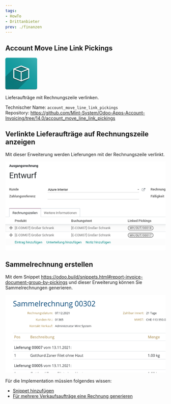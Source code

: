 ```yaml
---
tags:
- HowTo
- Drittanbieter
prev: ./finanzen
---
```

## Account Move Line Link Pickings
![icon_oms_box](assets/icon_oms_box.png)

Lieferaufträge mit Rechnungszeile verlinken.                  

Technischer Name: `account_move_line_link_pickings`\
Repository: <https://github.com/Mint-System/Odoo-Apps-Account-Invoicing/tree/14.0/account_move_line_link_pickings>

## Verlinkte Lieferaufträge auf Rechnungszeile anzeigen

Mit dieser Erweiterung werden Lieferungen mit der Rechnungszeile verlinkt.

![](assets/Account%20Move%20Line%20Link%20Pickings.png)


## Sammelrechnung erstellen

Mit dem Snippet <https://odoo.build/snippets.html#report-invoice-document-group-by-pickings> und dieser Erweiterung können Sie Sammelrechnungen generieren.

![](assets/Account%20Move%20Line%20Link%20Pickings%20Sammelrechnung.png)

Für die Implementation müssien folgendes wissen:
* [Snippet hinzufügen](Entwicklung%20Snippets.md#Snippet%20hinzufügen)
* [Für mehrere Verkaufsaufträge eine Rechnung generieren](Verkauf.md#Für%20mehrere%20Verkaufsaufträge%20eine%20Rechnung%20generieren) 